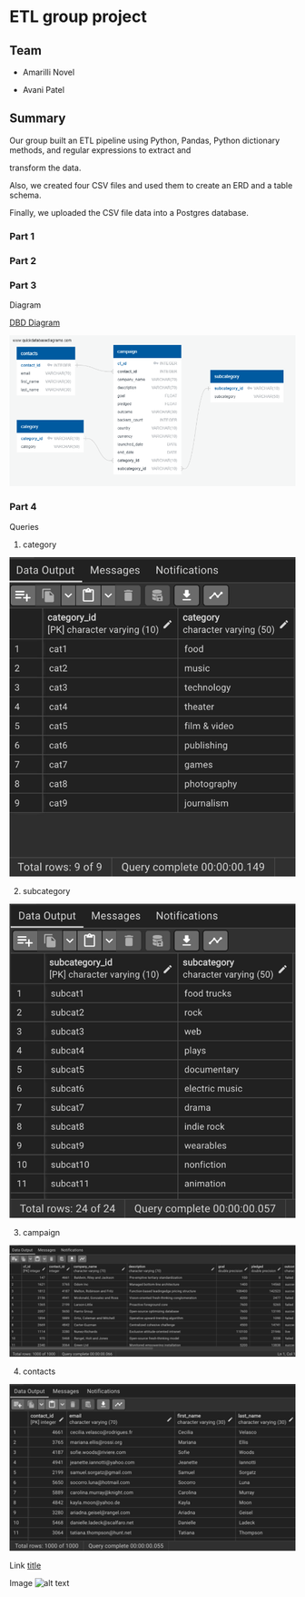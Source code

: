 # ETL group project

## Team

- Amarilli Novel

- Avani Patel

## Summary

Our group built an ETL pipeline using Python, Pandas, Python dictionary methods, and regular expressions to extract and 

transform the data. 

Also, we created four CSV files and used them to create an ERD and a table schema. 

Finally, we uploaded the CSV file data into a Postgres database.

### Part 1

### Part 2

### Part 3

Diagram

[DBD Diagram](https://github.com/Amarilli/Crowdfunding_ETL/blob/main/Images/QuickDBD_diagram_Crowdfunding.png)


![Diagram](https://github.com/Amarilli/Crowdfunding_ETL/blob/main/Images/QuickDBD_diagram_Crowdfunding.png)

### Part 4

Queries

1. category
   
![category](https://github.com/Amarilli/Crowdfunding_ETL/blob/main/Images/category_sql.png)


2. subcategory

![subcategory](https://github.com/Amarilli/Crowdfunding_ETL/blob/main/Images/subcategory_sql.png)



3. campaign

![campaign](https://github.com/Amarilli/Crowdfunding_ETL/blob/main/Images/campaign_sql.png)


4. contacts

![contacts](https://github.com/Amarilli/Crowdfunding_ETL/blob/main/Images/contacts_sql.png)

Link [title](https://www.example.com)

Image ![alt text](image.jpg)
